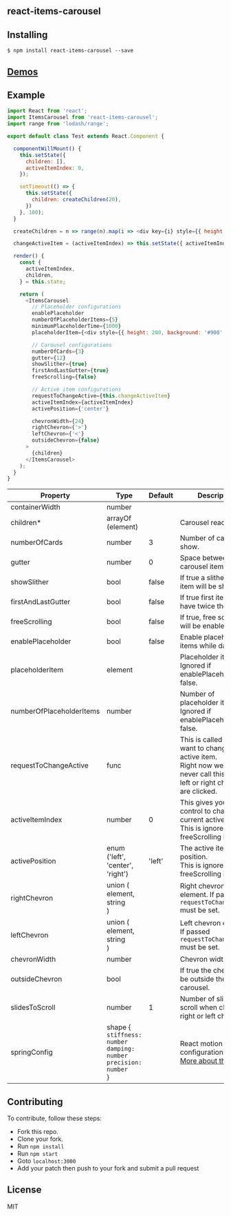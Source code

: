 react-items-carousel
---------------

Installing
------------
```
$ npm install react-items-carousel --save
```

[Demos](http://bitriddler.com/playground/items-carousel)
--------------

Example
--------------

```javascript
import React from 'react';
import ItemsCarousel from 'react-items-carousel';
import range from 'lodash/range';

export default class Test extends React.Component {

  componentWillMount() {
    this.setState({
      children: [],
      activeItemIndex: 0,
    });

    setTimeout(() => {
      this.setState({
        children: createChildren(20),
      })
    }, 100);
  }

  createChildren = n => range(n).map(i => <div key={i} style={{ height: 200, background: '#333' }}>{i}</div>);

  changeActiveItem = (activeItemIndex) => this.setState({ activeItemIndex });

  render() {
    const {
      activeItemIndex,
      children,
    } = this.state;

    return (
      <ItemsCarousel
        // Placeholder configurations
        enablePlaceholder
        numberOfPlaceholderItems={5}
        minimumPlaceholderTime={1000}
        placeholderItem={<div style={{ height: 200, background: '#900' }}>Placeholder</div>}

        // Carousel configurations
        numberOfCards={3}
        gutter={12}
        showSlither={true}
        firstAndLastGutter={true}
        freeScrolling={false}

        // Active item configurations
        requestToChangeActive={this.changeActiveItem}
        activeItemIndex={activeItemIndex}
        activePosition={'center'}

        chevronWidth={24}
        rightChevron={'>'}
        leftChevron={'<'}
        outsideChevron={false}
      >
        {children}
      </ItemsCarousel>
    );  
  }
} 
```



| Property | Type | Default | Description |
| --- | --- | --- | --- |
| containerWidth | number |  |  |
| children* | arrayOf (element) |  | Carousel react items. |
| numberOfCards | number | 3 | Number of cards to show. |
| gutter | number | 0 | Space between carousel items. |
| showSlither | bool | false | If true a slither of next item will be showed. |
| firstAndLastGutter | bool | false | If true first item will have twice the |
| freeScrolling | bool | false | If true, free scrolling will be enabled. |
| enablePlaceholder | bool | false | Enable placeholder items while data loads |
| placeholderItem | element |  | Placeholder item. Ignored if enablePlaceholder is false. |
| numberOfPlaceholderItems | number |  | Number of placeholder items. Ignored if enablePlaceholder is false. |
| requestToChangeActive | func |  | This is called when we want to change the active item.<br />Right now we will never call this unless a left or right chevrons are clicked. |
| activeItemIndex | number | 0 | This gives you the control to change the current active item.<br />This is ignored if freeScrolling is true. |
| activePosition | enum ('left', 'center', 'right') | 'left' | The active item position.<br />This is ignored if freeScrolling is true. |
| rightChevron | union (<br />element,<br />string<br />) |  | Right chevron element. If passed `requestToChangeActive` must be set. |
| leftChevron | union (<br />element,<br />string<br />) |  | Left chevron element. If passed `requestToChangeActive` must be set. |
| chevronWidth | number |  | Chevron width. |
| outsideChevron | bool |  | If true the chevron will be outside the carousel. |
| slidesToScroll | number | 1 | Number of slides to scroll when clicked on right or left chevron. |
| springConfig | shape {<br />`stiffness: number`<br />`damping: number`<br />`precision: number`<br />} |  | React motion configurations.<br />[More about this here](https://github.com/chenglou/react-motion#--spring-val-number-config-springhelperconfig--opaqueconfig) |

Contributing
--------------
To contribute, follow these steps:
- Fork this repo.
- Clone your fork.
- Run `npm install`
- Run `npm start`
- Goto `localhost:3000`
- Add your patch then push to your fork and submit a pull request

License
---------
MIT
